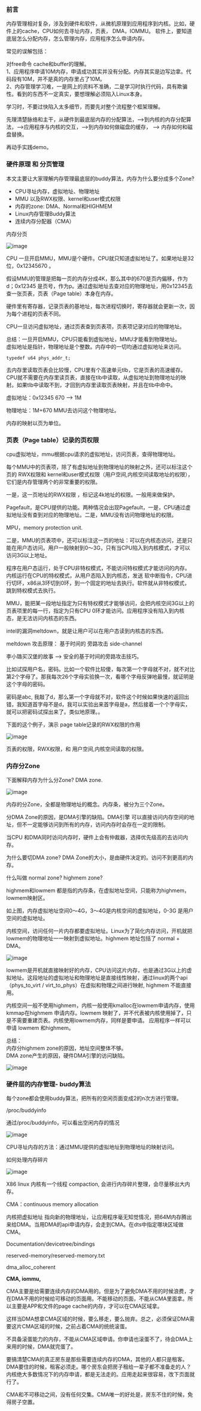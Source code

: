 ### 前言
内存管理相对复杂，涉及到硬件和软件，从微机原理到应用程序到内核。比如，硬件上的cache，CPU如何去寻址内存，页表， DMA，IOMMU。 软件上，要知道底层怎么分配内存，怎么管理内存，应用程序怎么申请内存。

常见的误解包括：

对free命令 cache和buffer的理解。<br>
1、应用程序申请10M内存，申请成功其实并没有分配。内存其实是边写边拿。代码段有10M，并不是真的内存里占了10M。<br>
2、内存管理学习难，一是网上的资料不准确，二是学习时执行代码，具有欺骗性。看到的东西不一定真实，要想理解必须陷入Linux本身。

学习时，不要过快陷入太多细节，而要先对整个流程整个框架理解。

先理清楚脉络和主干，从硬件到最底层内存的分配算法，-->到内核的内存分配算法，-->应用程序与内核的交互，-->到内存如何做磁盘的缓存， --> 内存如何和磁盘替换。

再动手实践demo。

### 硬件原理 和 分页管理
本文主要让大家理解内存管理最底层的buddy算法，内存为什么要分成多个Zone?

* CPU寻址内存，虚拟地址、物理地址
* MMU 以及RWX权限、kernel和user模式权限
* 内存的zone: DMA、Normal和HIGHMEM
* Linux内存管理Buddy算法
* 连续内存分配器（CMA）

内存分页

![image](https://user-images.githubusercontent.com/87457873/127086457-a68a78f3-b6c5-45e8-833e-fd1dbdd51dc8.png)

CPU 一旦开启MMU，MMU是个硬件。CPU就只知道虚拟地址了。如果地址是32位，0x12345670 。

假设MMU的管理是把每一页的内存分成4K，那么其中的670是页内偏移，作为d；0x12345 是页号，作为p。通过虚拟地址去查对应的物理地址，用0x12345去查一张页表，页表（Page table）本身在内存。

硬件里有寄存器，记录页表的基地址，每次进程切换时，寄存器就会更新一次，因为每个进程的页表不同。

CPU一旦访问虚拟地址，通过页表查到页表项，页表项记录对应的物理地址。

总结：一旦开启MMU，CPU只能看到虚拟地址，MMU才能看到物理地址。<br>
虚拟地址是指针，物理地址是个整数。内存中的一切均通过虚拟地址来访问。
```
typedef u64 phys_addr_t;
```
去内存里读取页表会比较慢，CPU里有个高速单元tlb，它是页表的高速缓存。CPU就不需要在内存里读页表，直接在tlb中读取，从虚拟地址到物理地址的映射。如果tlb中读取不到，才回到内存里读取页表映射，并且在tlb中命中。

虚拟地址：0x12345 670 --> 1M

物理地址：1M+670 MMU去访问这个物理地址。

内存的映射以页为单位。
### 页表（Page table）记录的页权限
cpu虚拟地址，mmu根据cpu请求的虚拟地址，访问页表，查得物理地址。

每个MMU中的页表项，除了有虚拟地址到物理地址的映射之外，还可以标注这个页的 RWX权限和 kernel和user模式权限（用户空间,内核空间读取地址的权限），它们是内存管理两个的非常重要的权限。

一是，这一页地址的RWX权限 ，标记这4k地址的权限。一般用来做保护。

Pagefault，是CPU提供的功能。两种情况会出现Pagefault，一是，CPU通过虚拟地址没有查到对应的物理地址。二是，MMU没有访问物理地址的权限。

MPU，memory protection unit.

二是，MMU的页表项中，还可以标注这一页的地址：可以在内核态访问，还是只能在用户态访问。用户一般映射到0～3G，只有当CPU陷入到内核模式，才可以访问3G以上地址。

程序在用户态运行，处于CPU非特权模式，不能访问特权模式才能访问的内存。内核运行在CPU的特权模式，从用户态陷入到内核态，发送 软中断指令，CPU进行切环，x86从3环切到0环，到一个固定的地址去执行。软件就从非特权模式，跳到特权模式去执行。

MMU，能把某一段地址指定为只有特权模式才能够访问，会把内核空间3G以上的页表项里的每一行，指定为只有CPU 0环才能访问。应用程序没有陷入到内核态，是无法访问内核态的东西。

intel的漏洞meltdown，就是让用户可以在用户态读到内核态的东西。

meltdown 攻击原理： 基于时间的 旁路攻击 side-channel

李小璐买汉堡的故事 --> 安全的基于时间的旁路攻击技巧。

比如试探用户名，密码。比如一个软件比较傻，每次第一个字母就不对，就不对比第2个字母了。那我每次26个字母实验换一次，看哪个字母反弹地最慢，就证明是这个字母的密码。

密码是abc, 我敲了d，那么第一个字母就不对，软件这个时候如果快速的返回出错，我知道首字母不是d，我可以实验出来首字母是a，然后接着一个个字母实，就可以把密码试探出来了。类似地原理。。

下面的这个例子，演示 page table记录的RWX权限的作用

![image](https://user-images.githubusercontent.com/87457873/127086646-3cecc3c9-d82b-4098-86a1-bbe1d6b1b753.png)

页表的权限，RWX权限，和 用户空间,内核空间读取的权限。

### 内存分Zone
下面解释内存为什么分Zone? DMA zone.

![image](https://user-images.githubusercontent.com/87457873/127086714-76ef3e8a-da19-4267-86e4-1ec96ad1d73f.png)

内存的分Zone，全都是物理地址的概念。内存条，被分为三个Zone。

分DMA Zone的原因，是DMA引擎的缺陷。DMA引擎 可以直接访问内存空间的地址，但不一定能够访问到所有的内存，访问内存时会存在一定的限制。

当CPU 和DMA同时访问内存时，硬件上会有仲裁器，选择优先级高的去访问内存。

为什么要切DMA zone?
DMA Zone的大小，是由硬件决定的。访问不到更高的内存。

什么叫做 normal zone? highmem zone?

highmem和lowmem 都是指的内存条，在虚拟地址空间，只能称为highmem，lowmem映射区。

如上图，内存虚拟地址空间0～4G，3～4G是内核空间的虚拟地址，0-3G 是用户空间的虚拟地址。

内核空间，访问任何一片内存都要虚拟地址。Linux为了简化内存访问，开机就把lowmem的物理地址一一映射到虚拟地址。highmem 地址包括了 normal + DMA。

![image](https://user-images.githubusercontent.com/87457873/127086768-f2c49b98-f924-48e2-abd2-b83d9f241ca4.png)

lowmem是开机就直接映射好的内存，CPU访问这片内存，也是通过3G以上的虚拟地址。这段地址的虚拟地址和物理地址是直接线性映射，通过linux的两个api （phys_to_virt / virt_to_phys）在虚拟和物理之间进行映射, highmem 不能直接用。

内核空间一般不使用highmem，内核一般使用kmalloc在lowmem申请内存，使用 kmmap在highmem 申请内存。lowmem 映射了，并不代表被内核使用掉了，只是不需要重建页表。内核使用lowmem内存，同样是要申请。 应用程序一样可以申请 lowmem 和highmem。

总结：<br>
内存分highmem zone的原因，地址空间整体不够。<br>
DMA zone产生的原因，硬件DMA引擎的访问缺陷。<br>

![image](https://user-images.githubusercontent.com/87457873/127086819-efefb274-c386-4770-9a9d-8bf9ac6e66da.png)

### 硬件层的内存管理- buddy算法

每个zone都会使用buddy算法，把所有的空闲页面变成2的n次方进行管理。

/proc/buddyinfo

通过/proc/buddyinfo，可以看出空闲内存的情况

![image](https://user-images.githubusercontent.com/87457873/127086858-573709de-8b45-4a3a-bb03-ef85a275cd5f.png)

CPU寻址内存的方法：通过MMU提供的虚拟地址到物理地址的映射访问。

如何处理内存碎片

![image](https://user-images.githubusercontent.com/87457873/127086883-72c6ad94-d41b-4b0b-aaa4-638667eb36ac.png)

X86 linux 内核有一个线程 compaction, 会进行内存碎片整理，会尽量移出大内存。

CMA：continuous memory allocation

内核把虚拟地址 指向新的物理地址，让应用程序毫无知觉情况，把64M内存腾出来给DMA。当用DMA的api申请内存，会走到CMA。在dts中指定哪块区域做CMA。

Documentation/devicetree/bindings

reserved-memory/reserved-memory.txt

dma_alloc_coherent

**CMA, iommu,**

CMA主要是给需要连续内存的DMA用的。但是为了避免DMA不用的时候浪费，才在DMA不用的时候给可移动的页面用。不能移动的页面，不能从CMA里面拿。所以主要是APP和文件的page cache的内存，才可以在CMA区域拿。

这样当DMA想拿CMA区域的时候，要么移走，要么抛弃。总之，必须保证DMA需要这片CMA区域的时候，之前占着CMA的统统滚蛋。

不具备滚蛋能力的内存，不能从CMA区域申请。你申请也滚蛋不了，待会DMA上来用的时候，DMA就完蛋了。

要搞清楚CMA的真正房东是那些需要连续内存的DMA，其他的人都只是租客。DMA要住的时候，租客必须走。哪个房东会把房子租给一辈子都不准备走的人？内核绝大多数情况下的内存申请，都是无法走的。应用走起来很容易，改下页面就行了。

CMA和不可移动之间，没有任何交集。CMA唯一的好处是，房东不住的时候，免得房子空置。
